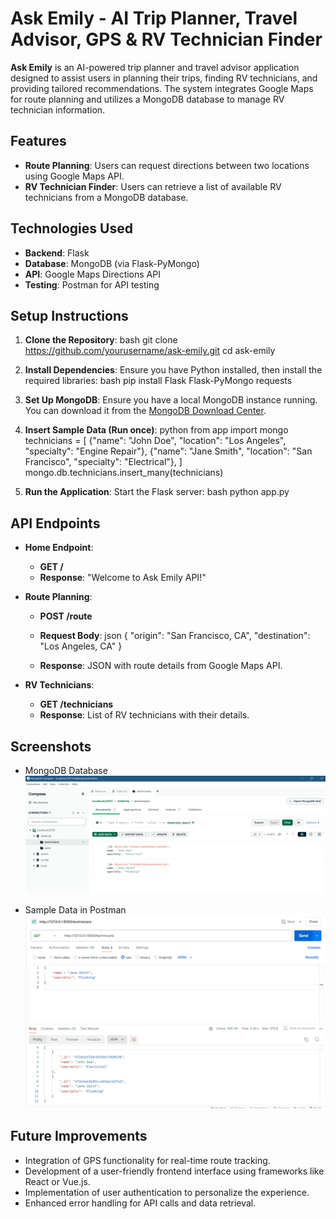 # Ask Emily - AI Trip Planner, Travel Advisor, GPS & RV Technician Finder

**Ask Emily** is an AI-powered trip planner and travel advisor application designed to assist users in planning their trips, finding RV technicians, and providing tailored recommendations. The system integrates Google Maps for route planning and utilizes a MongoDB database to manage RV technician information.

## Features

- **Route Planning**: Users can request directions between two locations using Google Maps API.
- **RV Technician Finder**: Users can retrieve a list of available RV technicians from a MongoDB database.

## Technologies Used

- **Backend**: Flask
- **Database**: MongoDB (via Flask-PyMongo)
- **API**: Google Maps Directions API
- **Testing**: Postman for API testing

## Setup Instructions

1. **Clone the Repository**:
   bash
   git clone https://github.com/yourusername/ask-emily.git
   cd ask-emily
   

2. **Install Dependencies**: Ensure you have Python installed, then install the required libraries:
   bash
   pip install Flask Flask-PyMongo requests
   

3. **Set Up MongoDB**: Ensure you have a local MongoDB instance running. You can download it from the [MongoDB Download Center](https://www.mongodb.com/try/download/community).

4. **Insert Sample Data (Run once)**:
   python
   from app import mongo
   technicians = [
       {"name": "John Doe", "location": "Los Angeles", "specialty": "Engine Repair"},
       {"name": "Jane Smith", "location": "San Francisco", "specialty": "Electrical"},
   ]
   mongo.db.technicians.insert_many(technicians)
   

5. **Run the Application**: Start the Flask server:
   bash
   python app.py
   

## API Endpoints

- **Home Endpoint**:
  - **GET /** 
  - **Response**: "Welcome to Ask Emily API!"

- **Route Planning**:
  - **POST /route**
  - **Request Body**:
    json
    {
        "origin": "San Francisco, CA",
        "destination": "Los Angeles, CA"
    }
    
  - **Response**: JSON with route details from Google Maps API.

- **RV Technicians**:
  - **GET /technicians**
  - **Response**: List of RV technicians with their details.

## Screenshots

- MongoDB Database  
  ![MongoDB Database](https://github.com/akshitha2903/AskEmily/blob/main/backend/mongodb.png)

- Sample Data in Postman 
  ![Sample Data](https://github.com/akshitha2903/AskEmily/blob/main/backend/postman.png)

## Future Improvements

- Integration of GPS functionality for real-time route tracking.
- Development of a user-friendly frontend interface using frameworks like React or Vue.js.
- Implementation of user authentication to personalize the experience.
- Enhanced error handling for API calls and data retrieval.
